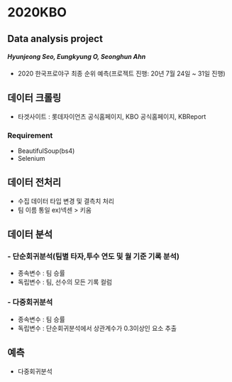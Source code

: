 # **2020KBO**
## Data analysis project
#### *Hyunjeong Seo, Eungkyung O, Seonghun Ahn*
* 2020 한국프로야구 최종 순위 예측(프로젝트 진행: 20년 7월 24일 ~ 31일 진행)

## 데이터 크롤링
- 타겟사이트 : 롯데자이언츠 공식홈페이지, KBO 공식홈페이지, KBReport
### Requirement
- BeautifulSoup(bs4)
- Selenium

## 데이터 전처리
- 수집 데이터 타입 변경 및 결측치 처리
- 팀 이름 통일 ex)넥센 > 키움

## 데이터 분석
### - 단순회귀분석(팀별 타자,투수 연도 및 월 기준 기록 분석)
- 종속변수 : 팀 승률
- 독립변수 : 팀, 선수의 모든 기록 컬럼

### - 다중회귀분석
- 종속변수 : 팀 승률
- 독립변수 : 단순회귀분석에서 상관계수가 0.3이상인 요소 추출

## 예측
- 다중회귀분석
